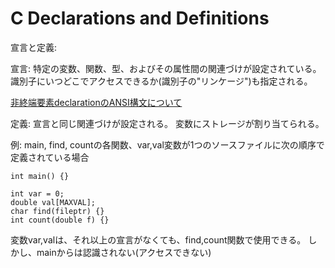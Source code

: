 # C Declarations and Definitions
宣言と定義:

宣言:
特定の変数、関数、型、およびその属性間の関連づけが設定されている。
識別子にいつどこでアクセスできるか(識別子の"リンケージ")も指定される。

[非終端要素declarationのANSI構文について](https://learn.microsoft.com/ja-jp/cpp/c-language/overview-of-declarations?view=msvc-170)


定義:
宣言と同じ関連づけが設定される。
変数にストレージが割り当てられる。

例: main, find, countの各関数、var,val変数が1つのソースファイルに次の順序で定義されている場合
```
int main() {}

int var = 0;
double val[MAXVAL];
char find(fileptr) {}
int count(double f) {}
```
変数var,valは、それ以上の宣言がなくても、find,count関数で使用できる。
しかし、mainからは認識されない(アクセスできない)


